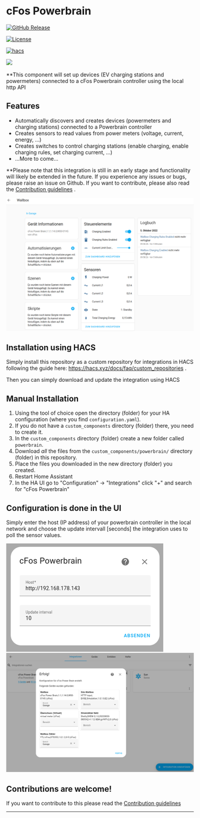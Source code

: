 # cFos Powerbrain

[![GitHub Release][releases-shield]][releases]

[![License][license-shield]](LICENSE)

[![hacs][hacsbadge]][hacs]

<a href="https://www.buymeacoffee.com/mbsoftware"><img src="https://img.buymeacoffee.com/button-api/?text=Buy me a coffee&emoji=&slug=mbsoftware&button_colour=FFDD00&font_colour=000000&font_family=Cookie&outline_colour=000000&coffee_colour=ffffff" /></a>

\*\*This component will set up devices (EV charging stations and powermeters) connected to a cFos Powerbrain controller using the local http API

## Features

- Automatically discovers and creates devices (powermeters and charging stations) connected to a Powerbrain controller
- Creates sensors to read values from power meters (voltage, current, energy, ...)
- Creates switches to control charging stations (enable charging, enable charging rules, set charging current, ...)
- ...More to come...

\*\*Please note that this integration is still in an early stage and functionality will likely be extended in the future. If you experience any issues or bugs, please raise an issue on Github. If you want to contribute, please also read the [Contribution guidelines](CONTRIBUTING.md) .




![example][exampleimg]


## Installation using HACS

Simply install this repository as a custom repository for integrations in HACS following the guide here:
https://hacs.xyz/docs/faq/custom_repositories .

Then you can simply download and update the integration using HACS

## Manual Installation

1. Using the tool of choice open the directory (folder) for your HA configuration (where you find `configuration.yaml`).
2. If you do not have a `custom_components` directory (folder) there, you need to create it.
3. In the `custom_components` directory (folder) create a new folder called `powerbrain`.
4. Download _all_ the files from the `custom_components/powerbrain/` directory (folder) in this repository.
5. Place the files you downloaded in the new directory (folder) you created.
6. Restart Home Assistant
7. In the HA UI go to "Configuration" -> "Integrations" click "+" and search for "cFos Powerbrain"


## Configuration is done in the UI

Simply enter the host (IP address) of your powerbrain controller in the local network and choose the update intervall [seconds] the integration uses to poll the sensor values.

![config1img]
![config2img]

## Contributions are welcome!

If you want to contribute to this please read the [Contribution guidelines](CONTRIBUTING.md)

---

[integration_blueprint]: https://github.com/custom-components/integration_blueprint
[black]: https://github.com/psf/black
[black-shield]: https://img.shields.io/badge/code%20style-black-000000.svg?style=for-the-badge
[buymecoffee]: https://www.buymeacoffee.com/mb-software
[buymecoffeebadge]: https://img.shields.io/badge/buy%20me%20a%20coffee-donate-yellow.svg?style=for-the-badge
[commits-shield]: https://img.shields.io/github/commit-activity/y/mb-software/homeassistant-powerbrain.svg?style=for-the-badge
[commits]: https://github.com/mb-software/homeassistant-powerbrain/commits/main
[hacs]: https://hacs.xyz
[hacsbadge]: https://img.shields.io/badge/HACS-Custom-orange.svg?style=for-the-badge
[discord]: https://discord.gg/Qa5fW2R
[discord-shield]: https://img.shields.io/discord/330944238910963714.svg?style=for-the-badge
[exampleimg]: doc/evse.png
[config1img]: doc/ConfigFlow.png
[config2img]: doc/device_discovery.png
[license-shield]: https://img.shields.io/github/license/mb-software/homeassistant-powerbrain.svg?style=for-the-badge
[maintenance-shield]: https://img.shields.io/badge/maintainer-%40mb-software-blue.svg?style=for-the-badge
[pre-commit]: https://github.com/pre-commit/pre-commit
[pre-commit-shield]: https://img.shields.io/badge/pre--commit-enabled-brightgreen?style=for-the-badge
[releases-shield]: https://img.shields.io/github/release/mb-software/homeassistant-powerbrain.svg?style=for-the-badge
[releases]: https://github.com/mb-software/homeassistant-powerbrain/releases
[user_profile]: https://github.com/mb-software
